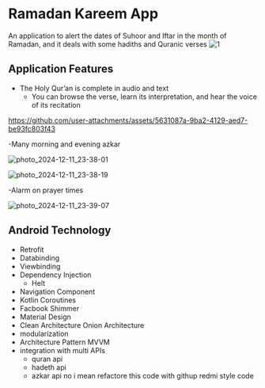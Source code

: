# Ramadan Kareem App
An application to alert the dates of Suhoor and Iftar in the month of Ramadan, and it deals with some hadiths and Quranic verses
![1](https://github.com/user-attachments/assets/1c1549c5-1cb0-44f2-8e27-09000700fe2c)

## Application Features
- The Holy Qur’an is complete in audio and text   
  - You can browse the verse, learn its interpretation, and hear the voice of its recitation


https://github.com/user-attachments/assets/5631087a-9ba2-4129-aed7-be93fc803f43


-Many morning and evening azkar

![photo_2024-12-11_23-38-01](https://github.com/user-attachments/assets/8a87efc6-664e-4f6a-b56d-b67f81f82326)

![photo_2024-12-11_23-38-19](https://github.com/user-attachments/assets/af012c28-6488-4b8d-b906-e5392061d311)

-Alarm on prayer times 

![photo_2024-12-11_23-39-07](https://github.com/user-attachments/assets/237d1cc3-90ff-4e32-b6fa-d1e8501b2712)


## Android Technology
- Retrofit
- Databinding
- Viewbinding
- Dependency Injection
  - Helt
- Navigation Component
- Kotlin Coroutines
- Facbook Shimmer
- Material Design
- Clean Architecture Onion Architecture 
- modularization
- Architecture Pattern MVVM
- integration with multi APIs
  - quran api
  - hadeth api
  - azkar api no i mean refactore this code with githup redmi style code 
